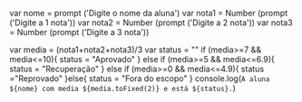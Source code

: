var nome = prompt ('Digite o nome da aluna')
var nota1 = Number (prompt ('Digite a 1 nota'))
var nota2 = Number (prompt ('Digite a 2 nota'))
var nota3 = Number (prompt ('Digite a 3 nota'))

var media = (nota1+nota2+nota3)/3
var status = ""
 if (media>=7 && media<=10){
   status = "Aprovado"
 } else if (media>=5 && media<=6.9){
    status = "Recuperação"
 } else if (media>=0 && media<=4.9){
   status ="Reprovado"
 }else{
    status = "Fora do escopo"
 }
console.log(`A aluna ${nome} com media ${media.toFixed(2)} e está ${status}.`)


